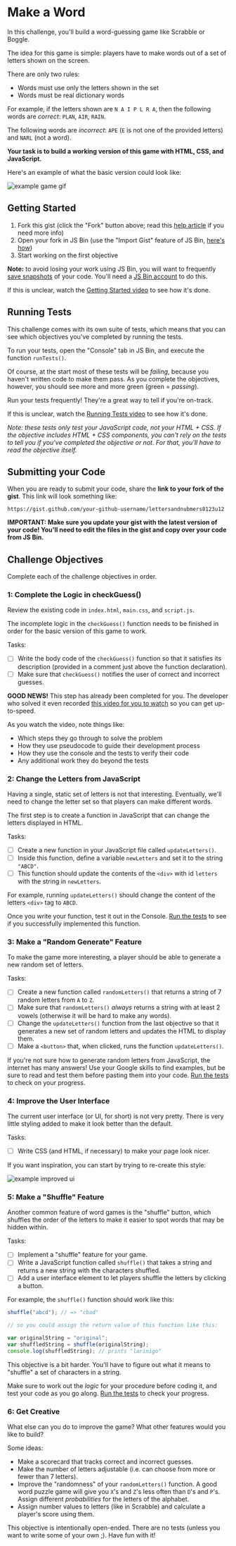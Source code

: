 # Make a Word

In this challenge, you'll build a word-guessing game like Scrabble or Boggle.

The idea for this game is simple: players have to make words out of a set of letters shown on the screen.

There are only two rules:

- Words must use only the letters shown in the set
- Words must be real dictionary words

For example, if the letters shown are `N A I P L R A`, then the following words are _correct_: `PLAN`, `AIR`, `RAIN`.

The following words are _incorrect_: `APE` (`E` is not one of the provided letters) and `NARL` (not a word).

**Your task is to build a working version of this game with HTML, CSS, and JavaScript.**

Here's an example of what the basic version could look like:

![example game gif](http://f.cl.ly/items/2i0g3p1z0q360c0h2m0G/make-word.gif)

## Getting Started

1. Fork this gist (click the "Fork" button above; read this [help article](https://help.github.com/articles/forking-and-cloning-gists/) if you need more info)
1. Open your fork in JS Bin (use the "Import Gist" feature of JS Bin, [here's how](https://jsbin.com/help/import-gists))
1. Start working on the first objective

**Note:** to avoid losing your work using JS Bin, you will want to frequently [save snapshots](https://jsbin.com/blog/urls) of your code. You'll need a [JS Bin account](https://jsbin.com/login) to do this.

If this is unclear, watch the [Getting Started video][getting-started-video] to see how it's done.

## Running Tests

This challenge comes with its own suite of tests, which means that you can see which objectives you've completed by running the tests.

To run your tests, open the "Console" tab in JS Bin, and execute the function `runTests()`.

Of course, at the start most of these tests will be _failing_, because you haven't written code to make them pass. As you complete the objectives, however, you should see more and more green (green = _passing_).

Run your tests frequently! They're a great way to tell if you're on-track.

If this is unclear, watch the [Running Tests video][running-tests-video] to see how it's done.

_Note: these tests only test your JavaScript code, not your HTML + CSS. If the objective includes HTML + CSS components, you can't rely on the tests to tell you if you've completed the objective or not. For that, you'll have to read the objective itself._

## Submitting your Code

When you are ready to submit your code, share the **link to your fork of the gist**. This link will look something like:

```
https://gist.github.com/your-github-username/lettersandnubmers8123u12
```

**IMPORTANT: Make sure you update your gist with the latest version of your code! You'll need to edit the files in the gist and copy over your code from JS Bin.**

## Challenge Objectives

Complete each of the challenge objectives in order.

### 1: Complete the Logic in checkGuess()

Review the existing code in `index.html`, `main.css`, and `script.js`.

The incomplete logic in the `checkGuess()` function needs to be finished in order for the basic version of this game to work.

Tasks:

- [ ] Write the body code of the `checkGuess()` function so that it satisfies its description (provided in a comment just above the function declaration).
- [ ] Make sure that `checkGuess()` notifies the user of correct and incorrect guesses.

**GOOD NEWS!** This step has already been completed for you. The developer who solved it even recorded [this video for you to watch][objective-one-video] so you can get up-to-speed.

As you watch the video, note things like:

- Which steps they go through to solve the problem
- How they use pseudocode to guide their development process
- How they use the console and the tests to verify their code
- Any additional work they do beyond the tests

### 2: Change the Letters from JavaScript

Having a single, static set of letters is not that interesting. Eventually, we'll need to change the letter set so that players can make different words.

The first step is to create a function in JavaScript that can change the letters displayed in HTML.

Tasks:

- [ ] Create a new function in your JavaScript file called `updateLetters()`.
- [ ] Inside this function, define a variable `newLetters` and set it to the string `"ABCD"`.
- [ ] This function should update the contents of the `<div>` with id `letters` with the string in `newLetters`.

For example, running `updateLetters()` should change the content of the letters `<div>` tag to `ABCD`.

Once you write your function, test it out in the Console. [Run the tests](#running-tests) to see if you successfully implemented this function.

### 3: Make a "Random Generate" Feature

To make the game more interesting, a player should be able to generate a new random set of letters.

Tasks:

- [ ] Create a new function called `randomLetters()` that returns a string of 7 random letters from `A` to `Z`.
- [ ] Make sure that `randomLetters()` _always_ returns a string with at least 2 vowels (otherwise it will be hard to make any words).
- [ ] Change the `updateLetters()` function from the last objective so that it generates a new set of random letters and updates the HTML to display them.
- [ ] Make a `<button>` that, when clicked, runs the function `updateLetters()`.

If you're not sure how to generate random letters from JavaScript, the internet has many answers! Use your Google skills to find examples, but be sure to read and test them before pasting them into your code. [Run the tests](#running-tests) to check on your progress.

### 4: Improve the User Interface

The current user interface (or UI, for short) is not very pretty. There is very little styling added to make it look better than the default.

Tasks:

- [ ] Write CSS (and HTML, if necessary) to make your page look nicer.

If you want inspiration, you can start by trying to re-create this style:

![example improved ui](http://f.cl.ly/items/173J1T413r0o3c1e3028/example-improved-ui.png)

### 5: Make a "Shuffle" Feature

Another common feature of word games is the "shuffle" button, which shuffles the order of the letters to make it easier to spot words that may be hidden within.

Tasks:

- [ ] Implement a "shuffle" feature for your game.
- [ ] Write a JavaScript function called `shuffle()` that takes a string and returns a new string with the characters shuffled.
- [ ] Add a user interface element to let players shuffle the letters by clicking a button.

For example, the `shuffle()` function should work like this:

```javascript
shuffle("abcd"); // => "cbad"

// so you could assign the return value of this function like this:

var originalString = "original";
var shuffledString = shuffle(originalString);
console.log(shuffledString); // prints "larinigo"
```

This objective is a bit harder. You'll have to figure out what it means to "shuffle" a set of characters in a string.

Make sure to work out the _logic_ for your procedure before coding it, and test your code as you go along. [Run the tests](#running-tests) to check your progress.

### 6: Get Creative

What else can you do to improve the game? What other features would you like to build?

Some ideas:

- Make a scorecard that tracks correct and incorrect guesses.
- Make the number of letters adjustable (i.e. can choose from more or fewer than 7 letters).
- Improve the "randomness" of your `randomLetters()` function. A good word puzzle game will give you `X`'s and `Z`'s less often than `D`'s and `P`'s. Assign different _probabilities_ for the letters of the alphabet.
- Assign number values to letters (like in Scrabble) and calculate a player's score using them.

This objective is intentionally open-ended. There are no tests (unless you want to write some of your own ;). Have fun with it!

[getting-started-video]: https://shereef.wistia.com/medias/ax4r5jfx38
[running-tests-video]: https://shereef.wistia.com/medias/mj5xk19x73
[objective-one-video]: https://shereef.wistia.com/medias/5vdc59rxj9
